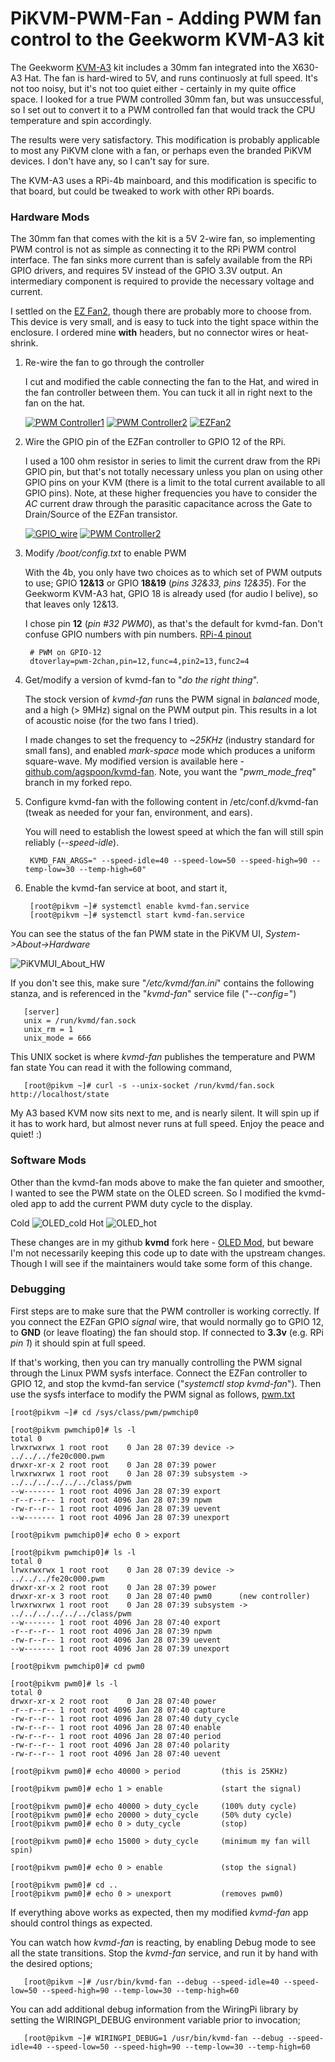 # PiKVM-PWM-Fan - Adding PWM fan control to the Geekworm KVM-A3 kit

The Geekworm [KVM-A3](https://geekworm.com/products/pikvm-a3) kit includes a 30mm fan integrated into the X630-A3 Hat. The fan is hard-wired to 5V, and runs continuosly at full speed. It's not too noisy, but it's not too quiet either - certainly in my quite office space. I looked for a true PWM controlled 30mm fan, but was unsuccessful, so I set out to convert it to a PWM controlled fan that would track the CPU temperature and spin accordingly.

The results were very satisfactory. This modification is probably applicable to most any PiKVM clone with a fan, or perhaps even the branded PiKVM devices. I don't have any, so I can't say for sure.

The KVM-A3 uses a RPi-4b mainboard, and this modification is specific to that board, but could be tweaked to work with other RPi boards.

### Hardware Mods

The 30mm fan that comes with the kit is a 5V 2-wire fan, so implementing PWM control is not as simple as connecting it to the RPi PWM control interface. The fan sinks more current than is safely available from the RPi GPIO drivers, and requires 5V instead of the GPIO 3.3V output. An intermediary component is required to provide the necessary voltage and current.

I settled on the [EZ Fan2](https://www.tindie.com/products/jeremycook/ez-fan2-tiny-raspberry-pi-fan-controller), though there are probably more to choose from. This device is very small, and is easy to tuck into the tight space within the enclosure. I ordered mine **with** headers, but no connector wires or heat-shrink.

1. Re-wire the fan to go through the controller

   I cut and modified the cable connecting the fan to the Hat, and wired in the fan controller between them.  You can tuck it all in right next to the fan on the hat.

   [![PWM Controller1](images/PWM_wires_1_thumb.png)](images/PWM_wires_1.png)   [![PWM Controller2](images/PWM_wires_2_thumb.png)](images/PWM_wires_2.png)   [![EZFan2](images/EZFan2_thumb.png)](images/EZFan2.png)

2. Wire the GPIO pin of the EZFan controller to GPIO 12 of the RPi.

   I used a 100 ohm resistor in series to limit the current draw from the RPi GPIO pin, but that's not totally necessary unless you plan on using other GPIO pins on your KVM (there is a limit to the total current available to all GPIO pins). Note, at these higher frequencies you have to consider the *AC* current draw through the parasitic capacitance across the Gate to Drain/Source of the EZFan transistor.

   [![GPIO_wire](images/GPIO_wire_thumb.png)](images/GPIO_wire.png)   [![PWM Controller2](images/GPIO_resistor_thumb.png)](images/GPIO_resistor.png)

3. Modify */boot/config.txt* to enable PWM

    With the 4b, you only have two choices as to which set of PWM outputs to use; GPIO **12&13** or GPIO **18&19** (*pins 32&33, pins 12&35*). For the Geekworm KVM-A3 hat, GPIO 18 is already used (for audio I belive), so that leaves only 12&13.
   
   I chose pin **12** (*pin #32 PWM0*), as that's the default for kvmd-fan. Don't confuse GPIO numbers with pin numbers.  [RPi-4 pinout](https://www.electrorules.com/raspberry-pi-4-gpio-pnout)
   ```
    # PWM on GPIO-12
    dtoverlay=pwm-2chan,pin=12,func=4,pin2=13,func2=4
   ```
4. Get/modify a version of kvmd-fan to "*do the right thing*".
   
   The stock version of *kvmd-fan* runs the PWM signal in *balanced* mode, and a high (> 9MHz) signal on the PWM output pin. This results in a lot of acoustic noise (for the two fans I tried).
   
   I made changes to set the frequency to *~25KHz* (industry standard for small fans), and enabled *mark-space* mode which produces a uniform square-wave. My modified version is available here - [github.com/agspoon/kvmd-fan](https://github.com/agspoon/kvmd-fan/tree/pwm_mode_freq). Note, you want the "*pwm_mode_freq*" branch in my forked repo.

5. Configure kvmd-fan with the following content in /etc/conf.d/kvmd-fan (tweak as needed for your fan, environment, and ears).
  
   You will need to establish the lowest speed at which the fan will still spin reliably (*--speed-idle*).
   ```
    KVMD_FAN_ARGS=" --speed-idle=40 --speed-low=50 --speed-high=90 --temp-low=30 --temp-high=60"
   ```
6. Enable the kvmd-fan service at boot, and start it,
   ```
    [root@pikvm ~]# systemctl enable kvmd-fan.service
    [root@pikvm ~]# systemctl start kvmd-fan.service
   ```
   
You can see the status of the fan PWM state in the PiKVM UI, *System->About->Hardware*

   ![PiKVMUI_About_HW](images/PiKVMUI_About_HW.png)
   
If you don't see this, make sure "*/etc/kvmd/fan.ini*" contains the following stanza, and is referenced in the "*kvmd-fan*" service file ("*--config=*")
```
   [server]
   unix = /run/kvmd/fan.sock
   unix_rm = 1
   unix_mode = 666
```
This UNIX socket is where *kvmd-fan* publishes the temperature and PWM fan state   You can read it with the following command,
```
   [root@pikvm ~]# curl -s --unix-socket /run/kvmd/fan.sock http://localhost/state
```
My A3 based KVM now sits next to me, and is nearly silent.  It will spin up if it has to work hard, but almost never runs at full speed. Enjoy the peace and quiet! :)


### Software Mods

Other than the kvmd-fan mods above to make the fan quieter and smoother, I wanted to see the PWM state on the OLED screen.  So I modified the kvmd-oled app to add the current PWM duty cycle to the display.

   Cold  ![OLED_cold](images/OLED_cold_thumb.png)    Hot      ![OLED_hot](images/OLED_hot_thumb.png)
   
These changes are in my github **kvmd** fork here - [OLED Mod](https://github.com/agspoon/kvmd/tree/oled_fan_pwm/kvmd/apps/oled), but beware I'm not necessarily keeping this code up to date with the upstream changes. Though I will see if the maintainers would take some form of this change.

### Debugging

First steps are to make sure that the PWM controller is working correctly.  If you connect the EZFan GPIO *signal* wire, that would normally go to GPIO 12, to **GND** (or leave floating) the fan should stop.  If connected to **3.3v** (e.g. RPi *pin 1*) it should spin at full speed.

If that's working, then you can try manually controlling the PWM signal through the Linux PWM sysfs interface.  Connect the EZFan controller to GPIO 12, and stop the kvmd-fan service ("*systemctl stop kvmd-fan*").  Then use the sysfs interface to modify the PWM signal as follows, [pwm.txt](https://www.kernel.org/doc/Documentation/pwm.txt)

    [root@pikvm ~]# cd /sys/class/pwm/pwmchip0

    [root@pikvm pwmchip0]# ls -l
    total 0
    lrwxrwxrwx 1 root root    0 Jan 28 07:39 device -> ../../../fe20c000.pwm
    drwxr-xr-x 2 root root    0 Jan 28 07:39 power
    lrwxrwxrwx 1 root root    0 Jan 28 07:39 subsystem -> ../../../../../../class/pwm
    --w------- 1 root root 4096 Jan 28 07:39 export
    -r--r--r-- 1 root root 4096 Jan 28 07:39 npwm
    -rw-r--r-- 1 root root 4096 Jan 28 07:39 uevent
    --w------- 1 root root 4096 Jan 28 07:39 unexport

    [root@pikvm pwmchip0]# echo 0 > export 

    [root@pikvm pwmchip0]# ls -l
    total 0
    lrwxrwxrwx 1 root root    0 Jan 28 07:39 device -> ../../../fe20c000.pwm
    drwxr-xr-x 2 root root    0 Jan 28 07:39 power
    drwxr-xr-x 3 root root    0 Jan 28 07:40 pwm0      (new controller)
    lrwxrwxrwx 1 root root    0 Jan 28 07:39 subsystem -> ../../../../../../class/pwm
    --w------- 1 root root 4096 Jan 28 07:40 export
    -r--r--r-- 1 root root 4096 Jan 28 07:39 npwm
    -rw-r--r-- 1 root root 4096 Jan 28 07:39 uevent
    --w------- 1 root root 4096 Jan 28 07:39 unexport

    [root@pikvm pwmchip0]# cd pwm0

    [root@pikvm pwm0]# ls -l
    total 0
    drwxr-xr-x 2 root root    0 Jan 28 07:40 power
    -r--r--r-- 1 root root 4096 Jan 28 07:40 capture
    -rw-r--r-- 1 root root 4096 Jan 28 07:40 duty_cycle
    -rw-r--r-- 1 root root 4096 Jan 28 07:40 enable
    -rw-r--r-- 1 root root 4096 Jan 28 07:40 period
    -rw-r--r-- 1 root root 4096 Jan 28 07:40 polarity
    -rw-r--r-- 1 root root 4096 Jan 28 07:40 uevent

    [root@pikvm pwm0]# echo 40000 > period         (this is 25KHz)
    
    [root@pikvm pwm0]# echo 1 > enable             (start the signal)
    
    [root@pikvm pwm0]# echo 40000 > duty_cycle     (100% duty cycle)
    [root@pikvm pwm0]# echo 20000 > duty_cycle     (50% duty cycle)
    [root@pikvm pwm0]# echo 0 > duty_cycle         (stop)

    [root@pikvm pwm0]# echo 15000 > duty_cycle     (minimum my fan will spin)
    
    [root@pikvm pwm0]# echo 0 > enable             (stop the signal)
    
    [root@pikvm pwm0]# cd ..
    [root@pikvm pwm0]# echo 0 > unexport           (removes pwm0)

If everything above works as expected, then my modified *kvmd-fan* app should control things as expected.

You can watch how *kvmd-fan* is reacting, by enabling Debug mode to see all the state transitions. Stop the *kvmd-fan* service, and run it by hand with the desired options;
```
   [root@pikvm ~]# /usr/bin/kvmd-fan --debug --speed-idle=40 --speed-low=50 --speed-high=90 --temp-low=30 --temp-high=60
```
You can add additional debug information from the WiringPi library by setting the WIRINGPI_DEBUG environment variable prior to invocation;
```
   [root@pikvm ~]# WIRINGPI_DEBUG=1 /usr/bin/kvmd-fan --debug --speed-idle=40 --speed-low=50 --speed-high=90 --temp-low=30 --temp-high=60
```
